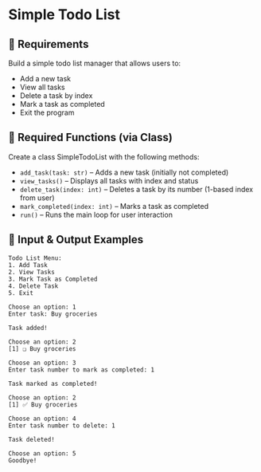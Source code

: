# Simple Todo List

## 📌 Requirements
Build a simple todo list manager that allows users to:

- Add a new task
- View all tasks
- Delete a task by index
- Mark a task as completed
- Exit the program

## 🧩 Required Functions (via Class)
Create a class SimpleTodoList with the following methods:

- `add_task(task: str)` – Adds a new task (initially not completed)
- `view_tasks()` – Displays all tasks with index and status
- `delete_task(index: int)` – Deletes a task by its number (1-based index from user)
- `mark_completed(index: int)` – Marks a task as completed
- `run()` – Runs the main loop for user interaction

## 📝 Input & Output Examples

```shell
Todo List Menu:
1. Add Task
2. View Tasks
3. Mark Task as Completed
4. Delete Task
5. Exit

Choose an option: 1
Enter task: Buy groceries

Task added!

Choose an option: 2
[1] ❏ Buy groceries

Choose an option: 3
Enter task number to mark as completed: 1

Task marked as completed!

Choose an option: 2
[1] ✅ Buy groceries

Choose an option: 4
Enter task number to delete: 1

Task deleted!

Choose an option: 5
Goodbye!
```